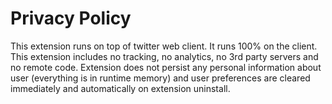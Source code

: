 # Privacy Policy

This extension runs on top of twitter web client. It runs 100% on the client. This extension includes no tracking, no analytics, no 3rd party servers and no remote code. Extension does not persist any personal information about user (everything is in runtime memory) and user preferences are cleared immediately and automatically on extension uninstall.
